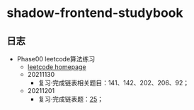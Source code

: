 # shadow-frontend-studybook

## 日志
- Phase00 leetcode算法练习
  - [leetcode homepage](https://leetcode-cn.com/u/mopeys/)
  - 20211130
    - 复习·完成链表相关题目：141、142、202、206、92；
  - 20211201
    - 复习·完成链表题：[25](leetcode/25.k-个一组翻转链表.js)；

